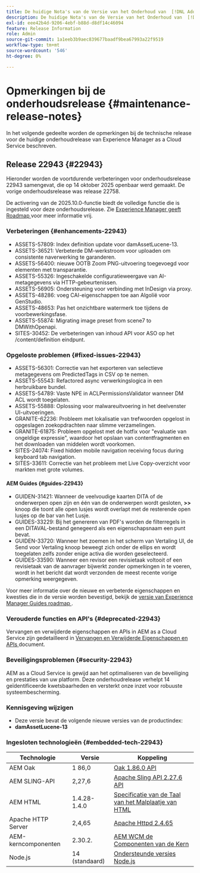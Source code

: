 ```yaml
---
title: De huidige Nota's van de Versie van het Onderhoud van  [!DNL Adobe Experience Manager]  as a Cloud Service.
description: De huidige Nota's van de Versie van het Onderhoud van  [!DNL Adobe Experience Manager]  as a Cloud Service.
exl-id: eee42b4d-9206-4ebf-b88d-d8df14c46094
feature: Release Information
role: Admin
source-git-commit: 1a1eeb3b9aec839677baadf9bea67993a22f9519
workflow-type: tm+mt
source-wordcount: '546'
ht-degree: 0%

---
```



# Opmerkingen bij de onderhoudsrelease {#maintenance-release-notes}

In het volgende gedeelte worden de opmerkingen bij de technische release voor de huidige onderhoudrelease van Experience Manager as a Cloud Service beschreven.

## Release 22943 {#22943}

Hieronder worden de voortdurende verbeteringen voor onderhoudsrelease 22943 samengevat, die op 14 oktober 2025 openbaar werd gemaakt. De vorige onderhoudsrelease was release 22758.

De activering van de 2025.10.0-functie biedt de volledige functie die is ingesteld voor deze onderhoudsrelease. Zie [ Experience Manager geeft Roadmap ](https://experienceleague.adobe.com/en/docs/experience-manager-release-information/aem-release-updates/update-releases-roadmap) voor meer informatie vrij.

### Verbeteringen {#enhancements-22943}

* ASSETS-57809: Index definition update voor damAssetLucene-13.
* ASSETS-36521: Verbeterde DM-werkstroom voor uploaden om consistente naverwerking te garanderen.
* ASSETS-56400: nieuwe OOTB Zoom PNG-uitvoering toegevoegd voor elementen met transparantie.
* ASSETS-55326: Ingeschakelde configuratieweergave van AI-metagegevens via HTTP-gebeurtenissen.
* ASSETS-56905: Ondersteuning voor verbinding met InDesign via proxy.
* ASSETS-48286: voeg CAI-eigenschappen toe aan Algolië voor GenStudio.
* ASSETS-48653: Pas het onzichtbare watermerk toe tijdens de voorbewerkingsfase.
* ASSETS-55874: Migrating image preset from scene7 to DMWithOpenapi.
* SITES-30452: De verbeteringen van inhoud API voor ASO op het /content/definition eindpunt.

### Opgeloste problemen {#fixed-issues-22943}

* ASSETS-56301: Correctie van het exporteren van selectieve metagegevens om PredictedTags in CSV op te nemen.
* ASSETS-55543: Refactored async verwerkingslogica in een herbruikbare bundel.
* ASSETS-54789: Vaste NPE in ACLPermissionsValidator wanneer DM ACL wordt toegelaten.
* ASSETS-55888: Oplossing voor malwareuitvoering in het deelvenster UI-uitvoeringen.
* GRANITE-62236: Probleem met lokalisatie van trefwoorden opgelost in opgeslagen zoekopdrachten naar slimme verzamelingen.
* GRANITE-61875: Probleem opgelost met de hotfix voor &quot;evaluatie van ongeldige expressie&quot;, waardoor het opslaan van contentfragmenten en het downloaden van middelen wordt voorkomen.
* SITES-24074: Fixed hidden mobile navigation receiving focus during keyboard tab navigation.
* SITES-33611: Correctie van het probleem met Live Copy-overzicht voor markten met grote volumes.

#### AEM Guides {#guides-22943}

* GUIDEN-31421: Wanneer de veelvoudige kaarten DITA of de onderwerpen open zijn en één van de onderwerpen wordt gesloten, **>>** knoop die toont alle open lusjes wordt overlapt met de resterende open lusjes op de bar van het Lusje.
* GUIDES-33229: Bij het genereren van PDF&#39;s worden de filterregels in een DITAVAL-bestand genegeerd als een eigenschapsnaam een punt bevat.
* GUIDEN-33720: Wanneer het zoemen in het scherm van Vertaling UI, de Send voor Vertaling knoop beweegt zich onder de ellips en wordt toegelaten zelfs zonder enige activa die worden geselecteerd.
* GUIDES-33590: Wanneer een revisor een revisietaak voltooit of een revisietaak van de aanvrager bijwerkt zonder opmerkingen in te voeren, wordt in het bericht dat wordt verzonden de meest recente vorige opmerking weergegeven.

Voor meer informatie over de nieuwe en verbeterde eigenschappen en kwesties die in de versie worden bevestigd, bekijk de [ versie van Experience Manager Guides roadmap ](https://experienceleague.adobe.com/en/docs/experience-manager-guides/using/release-info/aem-guides-releases-roadmap).

### Verouderde functies en API&#39;s {#deprecated-22943}

Vervangen en verwijderde eigenschappen en APIs in AEM as a Cloud Service zijn gedetailleerd in [ Vervangen en Verwijderde Eigenschappen en APIs ](/help/release-notes/deprecated-removed-features.md) document.

### Beveiligingsproblemen {#security-22943}

AEM as a Cloud Service is gewijd aan het optimaliseren van de beveiliging en prestaties van uw platform. Deze onderhoudrelease verhelpt 14 geïdentificeerde kwetsbaarheden en versterkt onze inzet voor robuuste systeembescherming.

### Kennisgeving wijzigen

* Deze versie bevat de volgende nieuwe versies van de productindex:
* **damAssetLucene-13**

### Ingesloten technologieën {#embedded-tech-22943}

| Technologie | Versie | Koppeling |
|---|---|---|
| AEM Oak | 1 86,0 | [ Oak 1.86.0 API ](https://www.javadoc.io/doc/org.apache.jackrabbit/oak-api/1.86/index.html) |
| AEM SLING-API | 2,27,6 | [ Apache Sling API 2.27.6 API ](https://www.javadoc.io/doc/org.apache.sling/org.apache.sling.api/latest/index.html) |
| AEM HTML | 1.4.28-1.4.0 | [ Specificatie van de Taal van het Malplaatje van HTML ](https://github.com/adobe/htl-spec) |
| Apache HTTP Server | 2,4,65 | [ Apache Httpd 2.4.65 ](https://apache.googlesource.com/httpd/+/refs/tags/2.4.65/CHANGES) |
| AEM-kerncomponenten | 2.30.2. | [ AEM WCM de Componenten van de Kern ](https://github.com/adobe/aem-core-wcm-components) |
| Node.js | 14 (standaard) | [ Ondersteunde versies Node.js ](https://experienceleague.adobe.com/en/docs/experience-manager-cloud-service/content/implementing/developing/developing-with-front-end-pipelines#node-versions) |
